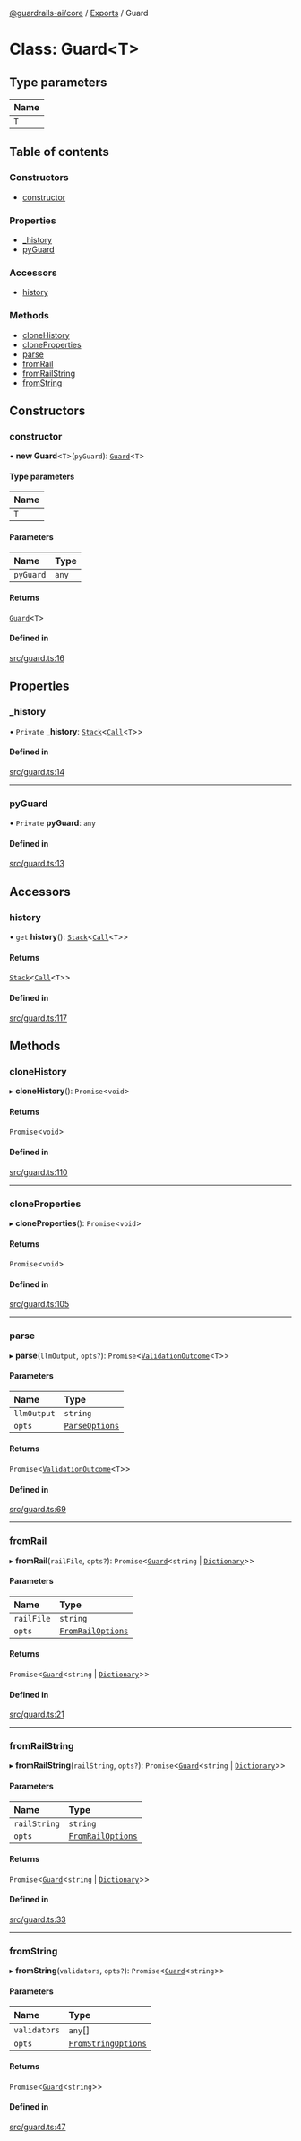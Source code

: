 [@guardrails-ai/core](../README.md) / [Exports](../modules.md) / Guard

# Class: Guard\<T\>

## Type parameters

| Name |
| :------ |
| `T` |

## Table of contents

### Constructors

- [constructor](Guard.md#constructor)

### Properties

- [\_history](Guard.md#_history)
- [pyGuard](Guard.md#pyguard)

### Accessors

- [history](Guard.md#history)

### Methods

- [cloneHistory](Guard.md#clonehistory)
- [cloneProperties](Guard.md#cloneproperties)
- [parse](Guard.md#parse)
- [fromRail](Guard.md#fromrail)
- [fromRailString](Guard.md#fromrailstring)
- [fromString](Guard.md#fromstring)

## Constructors

### constructor

• **new Guard**\<`T`\>(`pyGuard`): [`Guard`](Guard.md)\<`T`\>

#### Type parameters

| Name |
| :------ |
| `T` |

#### Parameters

| Name | Type |
| :------ | :------ |
| `pyGuard` | `any` |

#### Returns

[`Guard`](Guard.md)\<`T`\>

#### Defined in

[src/guard.ts:16](https://github.com/guardrails-ai/guardrails-js/blob/d45499d/src/guard.ts#L16)

## Properties

### \_history

• `Private` **\_history**: [`Stack`](Structs.Stack.md)\<[`Call`](History.Call.md)\<`T`\>\>

#### Defined in

[src/guard.ts:14](https://github.com/guardrails-ai/guardrails-js/blob/d45499d/src/guard.ts#L14)

___

### pyGuard

• `Private` **pyGuard**: `any`

#### Defined in

[src/guard.ts:13](https://github.com/guardrails-ai/guardrails-js/blob/d45499d/src/guard.ts#L13)

## Accessors

### history

• `get` **history**(): [`Stack`](Structs.Stack.md)\<[`Call`](History.Call.md)\<`T`\>\>

#### Returns

[`Stack`](Structs.Stack.md)\<[`Call`](History.Call.md)\<`T`\>\>

#### Defined in

[src/guard.ts:117](https://github.com/guardrails-ai/guardrails-js/blob/d45499d/src/guard.ts#L117)

## Methods

### cloneHistory

▸ **cloneHistory**(): `Promise`\<`void`\>

#### Returns

`Promise`\<`void`\>

#### Defined in

[src/guard.ts:110](https://github.com/guardrails-ai/guardrails-js/blob/d45499d/src/guard.ts#L110)

___

### cloneProperties

▸ **cloneProperties**(): `Promise`\<`void`\>

#### Returns

`Promise`\<`void`\>

#### Defined in

[src/guard.ts:105](https://github.com/guardrails-ai/guardrails-js/blob/d45499d/src/guard.ts#L105)

___

### parse

▸ **parse**(`llmOutput`, `opts?`): `Promise`\<[`ValidationOutcome`](Outputs.ValidationOutcome.md)\<`T`\>\>

#### Parameters

| Name | Type |
| :------ | :------ |
| `llmOutput` | `string` |
| `opts` | [`ParseOptions`](../modules/Types.md#parseoptions) |

#### Returns

`Promise`\<[`ValidationOutcome`](Outputs.ValidationOutcome.md)\<`T`\>\>

#### Defined in

[src/guard.ts:69](https://github.com/guardrails-ai/guardrails-js/blob/d45499d/src/guard.ts#L69)

___

### fromRail

▸ **fromRail**(`railFile`, `opts?`): `Promise`\<[`Guard`](Guard.md)\<`string` \| [`Dictionary`](../modules/Types.md#dictionary)\>\>

#### Parameters

| Name | Type |
| :------ | :------ |
| `railFile` | `string` |
| `opts` | [`FromRailOptions`](../modules/Types.md#fromrailoptions) |

#### Returns

`Promise`\<[`Guard`](Guard.md)\<`string` \| [`Dictionary`](../modules/Types.md#dictionary)\>\>

#### Defined in

[src/guard.ts:21](https://github.com/guardrails-ai/guardrails-js/blob/d45499d/src/guard.ts#L21)

___

### fromRailString

▸ **fromRailString**(`railString`, `opts?`): `Promise`\<[`Guard`](Guard.md)\<`string` \| [`Dictionary`](../modules/Types.md#dictionary)\>\>

#### Parameters

| Name | Type |
| :------ | :------ |
| `railString` | `string` |
| `opts` | [`FromRailOptions`](../modules/Types.md#fromrailoptions) |

#### Returns

`Promise`\<[`Guard`](Guard.md)\<`string` \| [`Dictionary`](../modules/Types.md#dictionary)\>\>

#### Defined in

[src/guard.ts:33](https://github.com/guardrails-ai/guardrails-js/blob/d45499d/src/guard.ts#L33)

___

### fromString

▸ **fromString**(`validators`, `opts?`): `Promise`\<[`Guard`](Guard.md)\<`string`\>\>

#### Parameters

| Name | Type |
| :------ | :------ |
| `validators` | `any`[] |
| `opts` | [`FromStringOptions`](../modules/Types.md#fromstringoptions) |

#### Returns

`Promise`\<[`Guard`](Guard.md)\<`string`\>\>

#### Defined in

[src/guard.ts:47](https://github.com/guardrails-ai/guardrails-js/blob/d45499d/src/guard.ts#L47)
